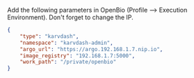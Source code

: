 
Add the following parameters in OpenBio (Profile --> Execution Environment). Don't forget to change the IP.


```json
{
    "type": "karvdash",
    "namespace": "karvdash-admin",
    "argo_url": "https://argo.192.168.1.7.nip.io",
    "image_registry": "192.168.1.7:5000",
    "work_path": "/private/openbio"
}
```


